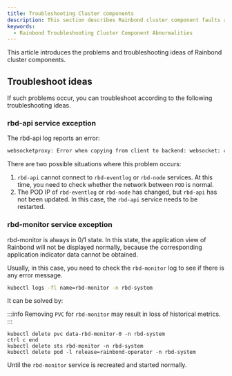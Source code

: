 ```yaml
---
title: Troubleshooting Cluster components
description: This section describes Rainbond cluster component faults and troubleshooting methods
keywords:
  - Rainbond Troubleshooting Cluster Component Abnormalities
---
```


This article introduces the problems and troubleshooting ideas of Rainbond cluster components.

## Troubleshoot ideas

If such problems occur, you can troubleshoot according to the following troubleshooting ideas.

### rbd-api service exception

The rbd-api log reports an error:

```bash
websocketproxy: Error when copying from client to backend: websocket: close 1006 (abnormal closure): unexpected EOF
```

There are two possible situations where this problem occurs:

1. `rbd-api` cannot connect to `rbd-eventlog` or `rbd-node` services. At this time, you need to check whether the network between `POD` is normal.
2. The POD IP of `rbd-eventlog` or `rbd-node` has changed, but `rbd-api` has not been updated. In this case, the `rbd-api` service needs to be restarted.

### rbd-monitor service exception

rbd-monitor is always in 0/1 state. In this state, the application view of Rainbond will not be displayed normally, because the corresponding application indicator data cannot be obtained.

Usually, in this case, you need to check the `rbd-monitor` log to see if there is any error message.

```bash
kubectl logs -fl name=rbd-monitor -n rbd-system
```

It can be solved by:

:::info
Removing `PVC` for `rbd-monitor` may result in loss of historical metrics.
:::

```
kubectl delete pvc data-rbd-monitor-0 -n rbd-system
ctrl c end
kubectl delete sts rbd-monitor -n rbd-system
kubectl delete pod -l release=rainbond-operator -n rbd-system
```

Until the `rbd-monitor` service is recreated and started normally.
